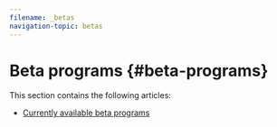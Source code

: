 ```yaml
---
filename: _betas
navigation-topic: betas
---
```




# Beta programs {#beta-programs}

This section contains the following articles:



* [Currently available beta programs](currently-available-betas.md) 


